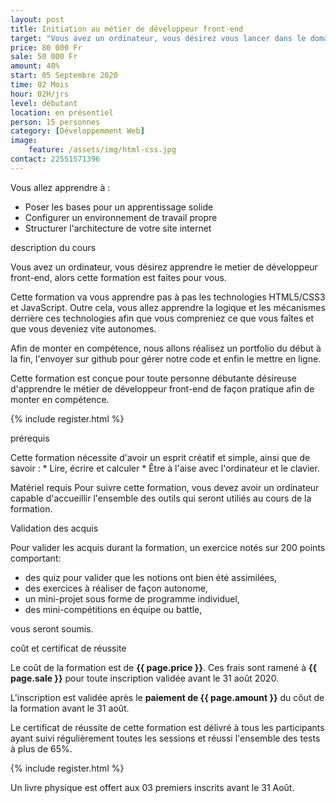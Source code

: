 ```yaml
---
layout: post
title: Initiation au métier de développeur front-end
target: "Vous avez un ordinateur, vous désirez vous lancer dans le domaine développeur front-end en étant totalement débutant, alors cette formation est faites pour vous."
price: 80 000 Fr
sale: 50 000 Fr
amount: 40%
start: 05 Septembre 2020
time: 02 Mois
hour: 02H/jrs
level: débutant
location: en présentiel
person: 15 personnes 
category: [Développemment Web]
image:
    feature: /assets/img/html-css.jpg
contact: 22551571396
---
```



<p class="text-muted text-uppercase h4 border-bottom py-3">Vous allez apprendre à : </p>

* Poser les bases pour un apprentissage solide
* Configurer un environnement de travail propre
* Structurer l'architecture de votre site internet

<p id="about-course" class="text-muted text-uppercase h4 border-bottom py-3">description du cours</p>

Vous avez un ordinateur, vous désirez apprendre le metier de développeur front-end, alors cette formation est faites pour vous.

Cette formation va vous apprendre pas à pas les technologies HTML5/CSS3 et JavaScript. Outre cela, vous allez apprendre la logique et les mécanismes derrière ces technologies
afin que vous compreniez ce que vous faîtes et que vous deveniez vite autonomes.

Afin de monter en compétence, nous allons réalisez un portfolio du début à la fin, l'envoyer sur github pour gérer notre code et enfin le mettre en ligne.

Cette formation est conçue pour toute personne débutante désireuse d'apprendre le métier de développeur front-end de façon pratique afin de monter en compétence.

<!-- inscription -->
{% include register.html %}


<p class="text-muted text-uppercase h4 border-bottom py-3">prérequis</p>
Cette formation nécessite d'avoir un esprit créatif et simple, ainsi que de savoir :
* Lire, écrire et calculer
* Être à l'aise avec l'ordinateur et le clavier.

Matériel requis
Pour suivre cette formation, vous devez avoir un ordinateur capable d'accueillir l'ensemble des outils qui seront utiliés au cours de la formation.

<p class="text-muted text-uppercase h4 border-bottom py-3">
Validation des acquis</p>

Pour valider les acquis durant la formation, un exercice notés sur 200 points comportant:

* des quiz pour valider que les notions ont bien été assimilées,
* des exercices à réaliser de façon autonome,
* un mini-projet sous forme de programme individuel,
* des mini-compétitions en équipe ou battle,

vous seront soumis.

<div class="bg-light p-4">
<p class="text-uppercase h4 border-bottom py-3">coût et certificat de réussite</p>

Le coût de la formation est de <strong>{{ page.price }}</strong>. Ces frais sont ramené à <strong>{{ page.sale }}</strong> pour toute inscription validée avant le 31 août 2020.

L'inscription est validée après le <strong>paiement de {{ page.amount }}</strong> du côut de la formation avant le 31 août.

Le certificat de réussite de cette formation est délivré à tous les participants ayant suivi régulièrement toutes les sessions et réussi l'ensemble des tests à plus de 65%.

<!-- inscription -->
{% include register.html %}

<p class="small py-3 font-italic">Un livre physique est offert aux 03 premiers inscrits avant le 31 Août.</p>
